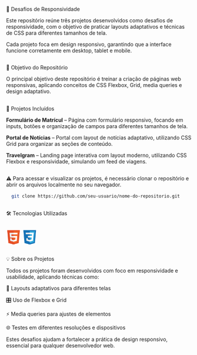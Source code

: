 📱 Desafios de Responsividade

Este repositório reúne três projetos desenvolvidos como desafios de responsividade, com o objetivo de praticar layouts adaptativos e técnicas de CSS para diferentes tamanhos de tela.

Cada projeto foca em design responsivo, garantindo que a interface funcione corretamente em desktop, tablet e mobile.
##
🎯 Objetivo do Repositório

O principal objetivo deste repositório é treinar a criação de páginas web responsivas, aplicando conceitos de CSS Flexbox, Grid, media queries e design adaptativo.
##
💜 Projetos Incluídos

**Formulário de Matrícul** – Página com formulário responsivo, focando em inputs, botões e organização de campos para diferentes tamanhos de tela.

**Portal de Notícias** – Portal com layout de notícias adaptativo, utilizando CSS Grid para organizar as seções de conteúdo.

**Travelgram** – Landing page interativa com layout moderno, utilizando CSS Flexbox e responsividade, simulando um feed de viagens.

##

⚠️ Para acessar e visualizar os projetos, é necessário clonar o repositório e abrir os arquivos localmente no seu navegador.
```bash
  git clone https://github.com/seu-usuario/nome-do-repositorio.git
```
##
🛠️ Tecnologias Utilizadas
<div style="display: inline_block"><br> <img align="center" alt="HTML5" height="40" width="40" src="https://raw.githubusercontent.com/devicons/devicon/master/icons/html5/html5-original.svg"> <img align="center" alt="CSS3" height="40" width="40" src="https://raw.githubusercontent.com/devicons/devicon/master/icons/css3/css3-original.svg"> </div>

##
💡 Sobre os Projetos

Todos os projetos foram desenvolvidos com foco em responsividade e usabilidade, aplicando técnicas como:

📱 Layouts adaptativos para diferentes telas

🎛️ Uso de Flexbox e Grid

⚡ Media queries para ajustes de elementos

🌐 Testes em diferentes resoluções e dispositivos

Estes desafios ajudam a fortalecer a prática de design responsivo, essencial para qualquer desenvolvedor web.
